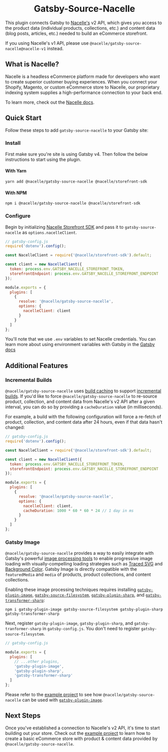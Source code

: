 <h1 align="center">
  Gatsby-Source-Nacelle
</h1>

<!-- [![npm version](https://img.shields.io/npm/v/@nacelle/gatsby-source-nacelle.svg)](https://www.npmjs.com/package/@nacelle/gatsby-source-nacelle) -->
<!-- [![GitHub license](https://img.shields.io/github/license/getnacelle/nacelle-react/tree/main/packages/gatsby-source-nacelle)](https://github.com/getnacelle/nacelle-react/tree/main/packages/gatsby-source-nacelle/blob/master/LICENSE) -->

This plugin connects Gatsby to [Nacelle's](https://www.nacelle.com) v2 API, which gives you access to the product data (individual products, collections, etc.) and content data (blog posts, articles, etc.) needed to build an eCommerce storefront.

If you using Nacelle's v1 API, please use `@nacelle/gatsby-source-nacelle@nacelle-v1` instead.

## What is Nacelle?

Nacelle is a headless eCommerce platform made for developers who want to create superior customer buying experiences. When you connect your Shopify, Magento, or custom eCommerce store to Nacelle, our proprietary indexing system supplies a high-performance connection to your back end.

To learn more, check out the [Nacelle docs](https://nacelle.com/docs).

## Quick Start

Follow these steps to add `gatsby-source-nacelle` to your Gatsby site:

### Install

First make sure you're site is using Gatsby v4. Then follow the below instructions to start using the plugin.

#### With Yarn

```shell
yarn add @nacelle/gatsby-source-nacelle @nacelle/storefront-sdk
```

#### With NPM

```shell
npm i @nacelle/gatsby-source-nacelle @nacelle/storefront-sdk
```

### Configure

Begin by initializing [Nacelle Storefront SDK](https://nacelle.com/docs/querying-data/storefront-sdk) and pass it to `gatsby-source-nacelle` as `options.nacelleClient`.

```javascript
// gatsby-config.js
require('dotenv').config();

const NacelleClient = require('@nacelle/storefront-sdk').default;

const client = new NacelleClient({
  token: process.env.GATSBY_NACELLE_STOREFRONT_TOKEN,
  storefrontEndpoint: process.env.GATSBY_NACELLE_STOREFRONT_ENDPOINT
});

module.exports = {
  plugins: [
    {
      resolve: '@nacelle/gatsby-source-nacelle',
      options: {
        nacelleClient: client
      }
    }
  ]
};
```

You'll note that we use `.env` variables to set Nacelle credentials. You can learn more about using environment variables with Gatsby in the [Gatsby docs](https://www.gatsbyjs.org/docs/environment-variables/)

## Additional Features

### Incremental Builds

`@nacelle/gatsby-source-nacelle` uses [build caching](https://www.gatsbyjs.com/docs/build-caching/) to support [incremental builds](https://www.gatsbyjs.com/blog/2020-04-22-announcing-incremental-builds/). If you'd like to force `@nacelle/gatsby-source-nacelle` to re-source product, collection, and content data from Nacelle's v2 API after a given interval, you can do so by providing a `cacheDuration` value (in milliseconds).

For example, a build with the following configuration will force a re-fetch of product, collection, and content data after 24 hours, even if that data hasn't changed:

```js
// gatsby-config.js
require('dotenv').config();

const NacelleClient = require('@nacelle/storefront-sdk').default;

const client = new NacelleClient({
  token: process.env.GATSBY_NACELLE_STOREFRONT_TOKEN,
  storefrontEndpoint: process.env.GATSBY_NACELLE_STOREFRONT_ENDPOINT
});

module.exports = {
  plugins: [
    {
      resolve: '@nacelle/gatsby-source-nacelle',
      options: {
        nacelleClient: client,
        cacheDuration: 1000 * 60 * 60 * 24 // 1 day in ms
      }
    }
  ]
};
```

### Gatsby Image

`@nacelle/gatsby-source-nacelle` provides a way to easily integrate with Gatsby's powerful [image processing tools](https://www.gatsbyjs.com/docs/how-to/images-and-media/using-gatsby-plugin-image) to enable progressive image loading with visually-compelling loading strategies such as [Traced SVG](https://using-gatsby-image.gatsbyjs.org/traced-svg/) and [Background Color](https://using-gatsby-image.gatsbyjs.org/background-color/). Gatsby Image is directly compatible with the `featuredMedia` and `media` of products, product collections, and content collections.

Enabling these image processing techniques requires installing [`gatsby-plugin-image`](https://www.npmjs.com/package/gatsby-plugin-image), [`gatsby-source-filesystem`](https://www.npmjs.com/package/gatsby-source-filesystem), [`gatsby-plugin-sharp`](https://www.npmjs.com/package/gatsby-plugin-sharp), and [`gatsby-transformer-sharp`](https://www.npmjs.com/package/gatsby-transformer-sharp):

```
npm i gatsby-plugin-image gatsby-source-filesystem gatsby-plugin-sharp gatsby-transformer-sharp
```

Next, register `gatsby-plugin-image`, `gatsby-plugin-sharp`, and `gatsby-tranformer-sharp` in `gatsby-config.js`. You don't need to register `gatsby-source-filesystem`.

```js
// gatsby-config.js

module.exports = {
  plugins: [
    // ...other plugins,
    'gatsby-plugin-image',
    'gatsby-plugin-sharp',
    'gatsby-transformer-sharp'
  ]
};
```

Please refer to the [example project](https://github.com/getnacelle/nacelle-react/tree/main/examples/gatsby) to see how `@nacelle/gatsby-source-nacelle` can be used with [`gatsby-plugin-image`](https://www.npmjs.com/package/gatsby-plugin-image).

## Next Steps

Once you've established a connection to Nacelle's v2 API, it's time to start building out your store. Check out the [example project](https://github.com/getnacelle/nacelle-react/tree/main/examples/gatsby) to learn how to create a basic eCommerce store with product & content data provided by `@nacelle/gatsby-source-nacelle`.
